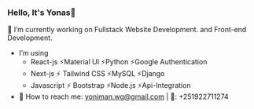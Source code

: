 ###                         Hello, It's Yonas👋
📌 I’m currently working on Fullstack Website Development. and Front-end Development.
- I’m using
    - React-js       ⚡Material UI ⚡Python  ⚡Google Authentication
    - Next-js       ⚡ Tailwind CSS  ⚡MySQL       ⚡Django
    - Javascript    ⚡ Bootstrap     ⚡Node.js     ⚡Api-Integration
- 📍 How to reach me: yoniman.wg@gmail.com |
                  📱: +251922711274
<!--
**Developer-Yonas/Developer-Yonas** is a ✨ _special_ ✨ repository because its `README.md` (this file) appears on your GitHub profile.

Here are some ideas to get you started:

 ...
- 🌱 I’m currently learning ...
- 👯 I’m looking to collaborate on ...
- 🤔 I’m looking for help with ...
- 💬 Ask me about ...
- 📫 How to reach me: ...
- 😄 Pronouns: ...
- ⚡ Fun fact: ...
-->
